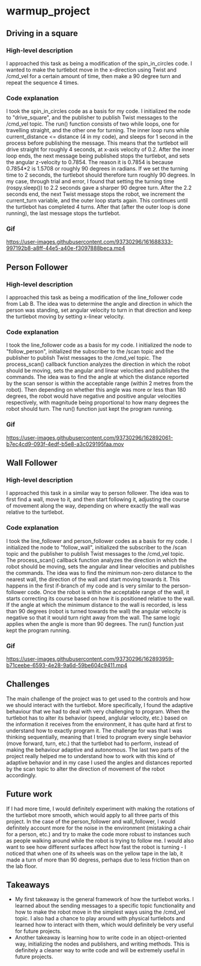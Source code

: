 # warmup_project

## Driving in a square

### High-level description

I approached this task as being a modification of the spin_in_circles code. I wanted to make the turtlebot move in the x-direction using Twist and /cmd_vel for a certain amount of time, then make a 90 degree turn and repeat the sequence 4 times. 

### Code explanation

I took the spin_in_circles code as a basis for my code. I initialized the node to "drive_square", and the publisher to publish Twist messages to the /cmd_vel topic. The run() function consists of two while loops, one for travelling straight, and the other one for turning. The inner loop runs while current_distance <= distance (4 in my code), and sleeps for 1 second in the process before publishing the message. This means that the turtlebot will drive straight for roughly 4 seconds, at x-axis velocity of 0.2. After the inner loop ends, the next message being published stops the turtlebot, and sets the angular z-velocity to 0.7854. The reason it is 0.7854 is because 0.7854*2 is 1.5708 or roughly 90 degrees in radians. If we set the turning time to 2 seconds, the turtlebot should therefore turn roughly 90 degrees. In my case, through trial and error, I found that setting the turning time (rospy.sleep()) to 2.2 seconds gave a sharper 90 degree turn. After the 2.2 seconds end, the next Twist message stops the robot, we increment the current_turn variable, and the outer loop starts again. This continues until the turtlebot has completed 4 turns. After that (after the outer loop is done running), the last message stops the turtlebot.

### Gif

https://user-images.githubusercontent.com/93730296/161688333-997192b8-a8ff-44e5-a40e-f3097888beca.mp4


## Person Follower

### High-level description

I approached this task as being a modification of the line_follower code from Lab B. The idea was to determine the angle and direction in which the person was standing, set angular velocity to turn in that direction and keep the turtlebot moving by setting x-linear velocity. 

### Code explanation

I took the line_follower code as a basis for my code. I initialized the node to "follow_person", initialized the subscriber to the /scan topic and the publisher to publish Twist messages to the /cmd_vel topic. The process_scan() callback function analyzes the direction in which the robot should be moving, sets the angular and linear velocities and publishes the commands. The idea was to find the angle at which the distance reported by the scan sensor is within the acceptable range (within 2 metres from the robot). Then depending on whether this angle was more or less than 180 degrees, the robot would have negative and positive angular velocities respectively, with magnitude being proportional to how many degrees the robot should turn. The run() function just kept the program running.

### Gif


https://user-images.githubusercontent.com/93730296/162892061-b7ec4cd9-093f-4edf-b5e8-a3c029195faa.mov


## Wall Follower

### High-level description

I approached this task in a similar way to person follower. The idea was to first find a wall, move to it, and then start following it, adjusting the course of movement along the way, depending on where exactly the wall was relative to the turtlebot. 

### Code explanation

I took the line_follower and person_follower codes as a basis for my code. I initialized the node to "follow_wall", initialized the subscriber to the /scan topic and the publisher to publish Twist messages to the /cmd_vel topic. The process_scan() callback function analyzes the direction in which the robot should be moving, sets the angular and linear velocities and publishes the commands. The idea was to find the minimum non-zero distance to the nearest wall, the direction of the wall and start moving towards it. This happens in the first if-branch of my code and is very similar to the person-follower code. Once the robot is within the acceptable range of the wall, it starts correcting its course based on how it is positioned relative to the wall. If the angle at which the minimum distance to the wall is recorded, is less than 90 degrees (robot is turned towards the wall) the angular velocity is negative so that it would turn right away from the wall. The same logic applies when the angle is more than 90 degrees. The run() function just kept the program running.

### Gif

https://user-images.githubusercontent.com/93730296/162893959-b71ceebe-6593-4e28-9a6d-59be604c9411.mp4

## Challenges

The main challenge of the project was to get used to the controls and how we should interact with the turtlebot. More specifically, I found the adaptive behaviour that we had to deal with very challenging to program. When the turtlebot has to alter its behavior (speed, anglular velocity, etc.) based on the information it receives from the environment, it has quite hard at first to understand how to exactly program it. The challenge for was that I was thinking sequentially, meaning that I tried to program every single behavior (move forward, turn, etc.) that the turtlebot had to perform, instead of making the behaviour adaptive and autonomous. The last two parts of the project really helped me to understand how to work with this kind of adaptive behavior and in my case I used the angles and distances reported by the scan topic to alter the direction of movement of the robot accordingly.

## Future work

If I had more time, I would definitely experiment with making the rotations of the turtlebot more smooth, which would apply to all three parts of this project. In the case of the person_follower and wall_follower, I would definitely account more for the noise in the environment (mistaking a chair for a person, etc.) and try to make the code more robust to instances such as people walking around while the robot is trying to follow me. I would also want to see how different surfaces affect how fast the robot is turning - I noticed that when one of its wheels was on the yellow tape in the lab, it made a turn of more than 90 degress, perhaps due to less friction than on the lab floor.

## Takeaways

- My first takeaway is the general framework of how the turtlebot works. I learned about the sending messages to a specific topic functionality and how to make the robot move in the simplest ways using the /cmd_vel topic. I also had a chance to play around with physical turtlebots and learned how to interact with them, which would definitely be very useful for future projects.
- Another takeaway is learning how to write code in an object-oriented way, initializing the nodes and publishers, and writing methods. This is definitely a cleaner way to write code and will be extremely useful in future projects. 
